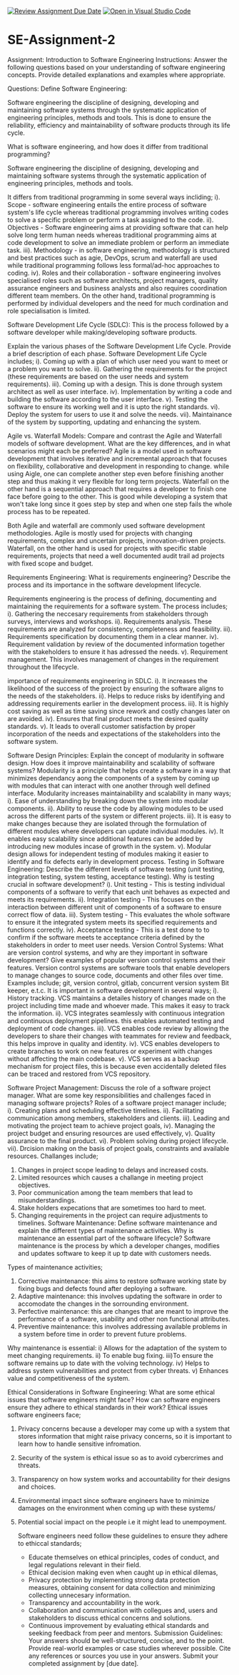 [![Review Assignment Due Date](https://classroom.github.com/assets/deadline-readme-button-24ddc0f5d75046c5622901739e7c5dd533143b0c8e959d652212380cedb1ea36.svg)](https://classroom.github.com/a/-ucQIGTc)
[![Open in Visual Studio Code](https://classroom.github.com/assets/open-in-vscode-718a45dd9cf7e7f842a935f5ebbe5719a5e09af4491e668f4dbf3b35d5cca122.svg)](https://classroom.github.com/online_ide?assignment_repo_id=15244937&assignment_repo_type=AssignmentRepo)
# SE-Assignment-2
Assignment: Introduction to Software Engineering
Instructions:
Answer the following questions based on your understanding of software engineering concepts. Provide detailed explanations and examples where appropriate.

Questions:
Define Software Engineering:

Software engineering the discipline of designing, developing and maintaining software systems through the systematic application of engineering principles, methods and tools. This is done to ensure the reliability, efficiency and maintainability of software products through its life cycle.

What is software engineering, and how does it differ from traditional programming?

Software engineering the discipline of designing, developing and maintaining software systems through the systematic application of engineering principles, methods and tools.

It differs from traditional programming in some several ways incliding;
i). Scope - software engineering entails the entire process of software system's life cycle whereas traditional programming involves writing codes to solve a specific problem or perform a task assigned to the code. 
ii). Objectives - Software engineering aims at providing software that can help solve long term human needs whereas traditional programming aims at code development to solve an immediate problem or perform an immediate task. 
iii). Methodology - in software engineering, methodology is structured and best practices such as agie, DevOps, scrum and waterfall are used while traditional programming follows less formal/ad-hoc approaches to coding.
iv). Roles and their collaboration - software engineering involves specialised roles such as software architects, project managers, quality assurance engineers and business analysts and also requires coordination different team members. On the other hand, traditional programming is performed by individual developers and the need for much cordination and role specialisation is limited.

Software Development Life Cycle (SDLC):
This is the process followed by a software developer while making/developing software products.

Explain the various phases of the Software Development Life Cycle. Provide a brief description of each phase.
Software Development Life Cycle includes;
i). Coming up with a plan of which user need you want to meet or a problem you want to solve.
ii). Gathering the requirements for the project (these requirements are based on the user needs and system requirements).
iii). Coming up with a design. This is done through system architect as well as user interface.
iv). Implementation by writing a code and building the software according to the user interface.
v). Testing the software to ensure its working well and it is upto the right standards.
vi). Deploy the system for users to use it and solve the needs. 
vii). Maintainance of the system by supporting, updating and enhancing the system.


Agile vs. Waterfall Models: 
Compare and contrast the Agile and Waterfall models of software development. What are the key differences, and in what scenarios might each be preferred? 
Agile is a model used in software development that involves iterative and incremental approach that focuses on flexibility, collaborative and development in responding to change. while using Aigle, one can complete another step even before finishing another step and thus making it very flexible for long term projects. 
Waterfall on the other hand is a sequential approach that requires a developer to finish one face before going to the other. This is good while developing a system that won't take long since it goes step by step and when one step fails the whole process has to be repeated. 

Both  Agile and waterfall are commonly used software development methodologies. Agile is mostly used for projects with changing requirements, complex and uncertain projects, innovation-driven projects. Waterfall, on the other hand is used for projects with specific stable requirements, projects that need a well documented audit trail ad projects with fixed scope and budget.

Requirements Engineering:
What is requirements engineering? Describe the process and its importance in the software development lifecycle. 

Requirements engineering is the process of defining, documenting and maintaining the requirements for a software system.
The process includes;
i). Gathering the neccesary requirements from stakeholders through surveys, interviews and workshops. 
ii). Requirements analysis. These requirements are analyzed for consistency, completeness and feasibility. 
iii). Requirements specification by documenting them in a clear manner.
iv). Requirement validation by review of the documented information together with the stakeholders to ensure it has adressed the needs.
v). Requirement management. This involves management of changes in the requirement throughout the lifecycle. 

importance of requirements engineering in SDLC.
i). It increases the likelihood of the success of the project by ensuring the software aligns to the needs of the stakeholders. ii). Helps to reduce risks by identifying and addressing requirements earlier in the development process. iii). It is highly cost saving as well as time saving since rework and costly changes later on are avoided. iv). Ensures that final product meets the desired quality standards. v). It leads to overall customer satisfaction by proper incorporation of the needs and expectations of the stakeholders into the software system.

Software Design Principles:
Explain the concept of modularity in software design. How does it improve maintainability and scalability of software systems?
Modularity is a principle that helps create a software in a way that minimizes dependancy aong the components of a system by coming up with modules that can interact with one another through well defined interface.
Modularity increases maintainability and scalability in many ways;
i). Ease of understanding by breaking down the system into modular components.
ii). Ability to reuse the code by allowing modules to be used across the different parts of the system or different projects.
iii). It is easy to make changes because they are isolated through the formulation of different modules where developers can update individual modules.
iv). It enables easy scalability since additional features can be added  by introducing new modules incase of growth in the system.
v). Modular design allows for independent testing of modules making it easier to identify and fix defects early in development process.
Testing in Software Engineering:
Describe the different levels of software testing (unit testing, integration testing, system testing, acceptance testing). Why is testing crucial in software development?
i). Unit testing - This is testing individual components of a software to verify that each unit behaves as expected and meets its requirements.
ii). Integration testing - This focuses on the interaction between different unit of components of a software to ensure correct flow of data.
iii). System testing - This evaluates the whole software to ensure it the integrated system meets its specified requirements and functions correctly.
iv). Acceptance testing - This is a test done to to confirm if the software meets te acceptance criteria defined by the stakeholders in order to meet user needs.
Version Control Systems:
What are version control systems, and why are they important in software development? Give examples of popular version control systems and their features.
Version control systems are software tools that enable developers to manage changes to source code, documents and other files over time. Examples include; git, version control, gitlab, concurrent version system Bit keeper, e.t.c.
It is important in software development in several ways;
i). History tracking. VCS maintains a detailes history of changes made on the project including time made and whoever made. This makes it easy to track the information.
ii). VCS integrates seamlessly with continuous integration and continuous deployment pipelines. this enables automated testing and deployment of code changes.
iii). VCS enables code review by allowing the developers to share their changes with teammates for review and feedback, this helps improve in quality and identity.
iv). VCS enables developers to create branches to work on new features or experiment with changes without affecting the main codebase.
v). VCS serves as a backup mechanism for project files, this is because even accidentally deleted files can be traced and restored from VCS repository.

Software Project Management:
Discuss the role of a software project manager. What are some key responsibilities and challenges faced in managing software projects?
Roles of a software project manager include;
i). Creating plans and scheduling effective timelines.
ii). Facilitating communication among members, stakeholders and clients.
iii). Leading and motivating the project team to achieve project goals,
iv). Managing the project budget and ensuring resources are used effectively,
v).  Quality assurance to the final product.
vi). Problem solving during project lifecycle.
vii). Drcision making on the basis of project goals, constraints and available resources.
Challanges include;
1. Changes in project scope leading to delays and increased costs.
2. Limited resources which causes a challange in meeting project objectives.
3. Poor communication among the team members that lead to misunderstandings.
4. Stake holders expecations that are sometimes too hard to meet.
5. Changing requirements in the project can require adjustments to timelines.
Software Maintenance:
Define software maintenance and explain the different types of maintenance activities. Why is maintenance an essential part of the software lifecycle?
Software maintenance is the process by which a developer changes, modifies and updates software to keep it up tp date with customers needs.

Types of maintenance activities;
1. Corrective maintenance: this aims to restore software working state by fixing bugs and defects found after deploying a software.
2. Adaptive maintenance: this involves updating the software in order to accomodate the changes in the sorrounding environment.
3. Perfective maintenance: this are changes that are meant to improve the performance of a software, usability and other non functional attributes.
4. Preventive maintenance: this involves addressing available problems in a system before time in order to prevent future problems. 

Why maintenance is essential:
i) Allows for the adaptation of the system to meet changing requirements.
ii) To enable bug fixing.
iii)To ensure the software remains up to date with the volving technology.
iv) Helps to address system vulnerabilities and protect from cyber threats.
v) Enhances value and competitiveness of the system.

Ethical Considerations in Software Engineering:
What are some ethical issues that software engineers might face? How can software engineers ensure they adhere to ethical standards in their work?
Ethical issues software engineers face;
1. Privacy concerns because a developer may come up with a system that stores information that might raise privacy concerns, so it is important to learn how to handle sensitive infromation.
2. Security of the system is ethical issue so as to avoid cybercrimes and threats.
3. Transparency on how system works and accountability for their designs and choices.
4. Environmental impact since software engineers have to minimize damages on the environment when coming up with these systems/
5. Potential social impact on the people i.e it might lead to unempoyment.

   Software engineers need follow these guidelines to ensure they adhere to ethiccal standards;
   - Educate themselves on ethical principles, codes of conduct, and legal regulations relevant in their field.
   - Ethical decision making even when caught up in ethical dilemas,
   - Privacy protection by implementing strong data protection measures, obtaining consent for data collection and minimizing collecting unnecesary information.
   - Transparency and accountability in the work.
   - Collaboration and communication with collegues and, users and stakeholders to discuss ethical concerns and solutions.
   - Continuous improvement by evaluating ethical standards and seeking feedback from peer and mentors.
Submission Guidelines:
Your answers should be well-structured, concise, and to the point.
Provide real-world examples or case studies wherever possible.
Cite any references or sources you use in your answers.
Submit your completed assignment by [due date].
